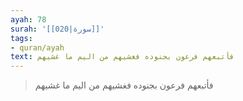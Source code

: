 ```yaml
---
ayah: 78
surah: '[[020|سورة]]'
tags:
- quran/ayah
text: فأتبعهم فرعون بجنوده فغشيهم من اليم ما غشيهم
---
```

> فأتبعهم فرعون بجنوده فغشيهم من اليم ما غشيهم
